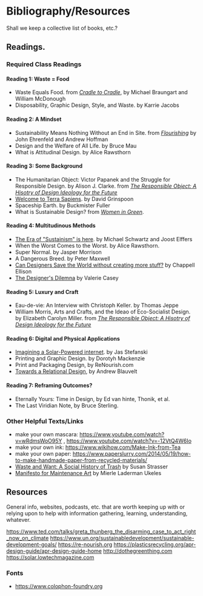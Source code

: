 
# Bibliography/Resources

Shall we keep a collective list of books, etc.?

## Readings.

### Required Class Readings

#### Reading 1: Waste = Food
- Waste Equals Food. from [_Cradle to Cradle_](http://www.worldcat.org/oclc/643617322), by Michael Braungart and William McDonough
- Disposability, Graphic Design, Style, and Waste. by Karrie Jacobs

#### Reading 2: A Mindset
- Sustainability Means Nothing Without an End in Site. from [_Flourishing_](http://www.worldcat.org/oclc/1058773157) by John Ehrenfeld and Andrew Hoffman
- Design and the Welfare of All Life. by Bruce Mau
- What is Attitudinal Design. by Alice Rawsthorn

#### Reading 3: Some Background
- The Humanitarian Object: Victor Papanek and the Struggle for Responsible Design. by Alison J. Clarke. from [_The Responsible Object: A Hisotry of Design Ideology for the Future_](http://www.worldcat.org/oclc/1014288713)
- [Welcome to Terra Sapiens](https://aeon.co/essays/enter-the-sapiezoic-a-new-aeon-of-self-aware-global-change). by David Grinspoon
- Spaceship Earth. by Buckmister Fuller
- What is Sustainable Design? from [_Women in Green_](http://www.worldcat.org/oclc/896798993).

#### Reading 4: Multitudinous Methods
- [The Era of "Sustainism" is here](https://www.sustainism.com/www.sustainism.com/statement.html). by Michael Schwartz and Joost Elffers
- When the Worst Comes to the Worst. by Alice Rawsthorn.
- Super Normal. by Jasper Morrison
- A Dangerous Breed. by Peter Maxwell
- [Can Designers Save the World without creating more stuff?](https://medium.com/@chappelltracker/can-designers-save-the-world-without-creating-more-stuff-f3a6e5272a56) by Chappell Ellison
- [The Designer's Dilemna](https://www.readingdesign.org/the-designers-dilemma) by Valerie Casey

#### Reading 5: Luxury and Craft
- Eau-de-vie: An Interview with Christoph Keller. by Thomas Jeppe
- William Morris, Arts and Crafts, and the Ideao of Eco-Socialist Design. by Elizabeth Carolyn Miller. from [_The Responsible Object: A Hisotry of Design Ideology for the Future_](http://www.worldcat.org/oclc/1014288713)

#### Reading 6: Digital and Physical Applications
- [Imagining a Solar-Powered internet](https://walkerart.org/magazine/low-tech-magazine-kris-de-decker). by Jas Stefanski
- Printing and Graphic Design. by Dorotyh Mackenzie
- Print and Packaging Design, by ReNourish.com
- [Towards a Relational Design](https://designobserver.com/feature/towards-relational-design/7557), by Andrew Blauvelt

#### Reading 7: Reframing Outcomes?
- Eternally Yours: Time in Design, by Ed van hinte, Thonik, et al.
- The Last Viridian Note, by Bruce Sterling.

### Other Helpful Texts/Links

- make your own mascara: https://www.youtube.com/watch?v=wRdmsWoO95Y ,  https://www.youtube.com/watch?v=-12VtQ4W6Io
- make your own ink: https://www.wikihow.com/Make-Ink-from-Tea
- make your own paper: https://www.paperslurry.com/2014/05/19/how-to-make-handmade-paper-from-recycled-materials/
- [Waste and Want: A Social History of Trash](http://www.worldcat.org/oclc/845213429) by Susan Strasser
- [Manifesto for Maintenance Art](https://www.arnolfini.org.uk/blog/manifesto-for-maintenance-art-1969/Ukeles_MANIFESTO.pdf) by Mierle Laderman Ukeles

## Resources

General info, websites, podcasts, etc. that are worth keeping up with or relying upon to help with information gathering, learning, understanding, whatever.

https://www.ted.com/talks/greta_thunberg_the_disarming_case_to_act_right_now_on_climate
https://www.un.org/sustainabledevelopment/sustainable-development-goals/
https://re-nourish.org
https://plasticsrecycling.org/apr-design-guide/apr-design-guide-home
http://dothegreenthing.com
https://solar.lowtechmagazine.com

### Fonts
- https://www.colophon-foundry.org 

